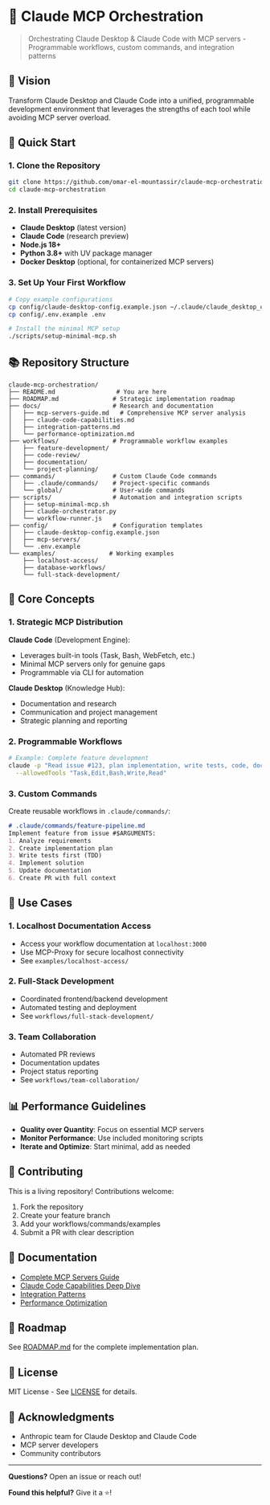 # 🤖 Claude MCP Orchestration

> Orchestrating Claude Desktop & Claude Code with MCP servers - Programmable workflows, custom commands, and integration patterns

## 🎯 Vision

Transform Claude Desktop and Claude Code into a unified, programmable development environment that leverages the strengths of each tool while avoiding MCP server overload.

## 🚀 Quick Start

### 1. Clone the Repository
```bash
git clone https://github.com/omar-el-mountassir/claude-mcp-orchestration.git
cd claude-mcp-orchestration
```

### 2. Install Prerequisites
- **Claude Desktop** (latest version)
- **Claude Code** (research preview)
- **Node.js 18+**
- **Python 3.8+** with UV package manager
- **Docker Desktop** (optional, for containerized MCP servers)

### 3. Set Up Your First Workflow
```bash
# Copy example configurations
cp config/claude-desktop-config.example.json ~/.claude/claude_desktop_config.json
cp config/.env.example .env

# Install the minimal MCP setup
./scripts/setup-minimal-mcp.sh
```

## 📚 Repository Structure

```
claude-mcp-orchestration/
├── README.md                 # You are here
├── ROADMAP.md               # Strategic implementation roadmap
├── docs/                    # Research and documentation
│   ├── mcp-servers-guide.md   # Comprehensive MCP server analysis
│   ├── claude-code-capabilities.md
│   ├── integration-patterns.md
│   └── performance-optimization.md
├── workflows/               # Programmable workflow examples
│   ├── feature-development/
│   ├── code-review/
│   ├── documentation/
│   └── project-planning/
├── commands/                # Custom Claude Code commands
│   ├── .claude/commands/    # Project-specific commands
│   └── global/              # User-wide commands
├── scripts/                 # Automation and integration scripts
│   ├── setup-minimal-mcp.sh
│   ├── claude-orchestrator.py
│   └── workflow-runner.js
├── config/                  # Configuration templates
│   ├── claude-desktop-config.example.json
│   ├── mcp-servers/
│   └── .env.example
└── examples/               # Working examples
    ├── localhost-access/
    ├── database-workflows/
    └── full-stack-development/
```

## 🔧 Core Concepts

### 1. Strategic MCP Distribution

**Claude Code** (Development Engine):
- Leverages built-in tools (Task, Bash, WebFetch, etc.)
- Minimal MCP servers only for genuine gaps
- Programmable via CLI for automation

**Claude Desktop** (Knowledge Hub):
- Documentation and research
- Communication and project management
- Strategic planning and reporting

### 2. Programmable Workflows

```bash
# Example: Complete feature development
claude -p "Read issue #123, plan implementation, write tests, code, document" \
  --allowedTools "Task,Edit,Bash,Write,Read"
```

### 3. Custom Commands

Create reusable workflows in `.claude/commands/`:
```markdown
# .claude/commands/feature-pipeline.md
Implement feature from issue #$ARGUMENTS:
1. Analyze requirements
2. Create implementation plan
3. Write tests first (TDD)
4. Implement solution
5. Update documentation
6. Create PR with full context
```

## 🎯 Use Cases

### 1. Localhost Documentation Access
- Access your workflow documentation at `localhost:3000`
- Use MCP-Proxy for secure localhost connectivity
- See `examples/localhost-access/`

### 2. Full-Stack Development
- Coordinated frontend/backend development
- Automated testing and deployment
- See `workflows/full-stack-development/`

### 3. Team Collaboration
- Automated PR reviews
- Documentation updates
- Project status reporting
- See `workflows/team-collaboration/`

## 📊 Performance Guidelines

- **Quality over Quantity**: Focus on essential MCP servers
- **Monitor Performance**: Use included monitoring scripts
- **Iterate and Optimize**: Start minimal, add as needed

## 🤝 Contributing

This is a living repository! Contributions welcome:

1. Fork the repository
2. Create your feature branch
3. Add your workflows/commands/examples
4. Submit a PR with clear description

## 📖 Documentation

- [Complete MCP Servers Guide](docs/mcp-servers-guide.md)
- [Claude Code Capabilities Deep Dive](docs/claude-code-capabilities.md)
- [Integration Patterns](docs/integration-patterns.md)
- [Performance Optimization](docs/performance-optimization.md)

## 🚧 Roadmap

See [ROADMAP.md](ROADMAP.md) for the complete implementation plan.

## 📄 License

MIT License - See [LICENSE](LICENSE) for details.

## 🙏 Acknowledgments

- Anthropic team for Claude Desktop and Claude Code
- MCP server developers
- Community contributors

---

**Questions?** Open an issue or reach out!

**Found this helpful?** Give it a ⭐!